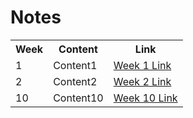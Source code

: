 <!DOCTYPE html>
<html>
<head>
  <link rel="stylesheet" href="styles.css">
</head>
<body>
  <h1 class="title">Notes</h1>

  <table class="notes-table">
    <tr>
      <th>Week</th>
      <th>Content</th>
      <th>Link</th>
    </tr>
    <tr>
      <td>1</td>
      <td>Content1</td>
      <td><a href="page1.md">Week 1 Link</a></td>
    </tr>
    <tr>
      <td>2</td>
      <td>Content2</td>
      <td><a href="page2.md">Week 2 Link</a></td>
    </tr>
    <!-- Continue this pattern for the remaining rows -->
    <tr>
      <td>10</td>
      <td>Content10</td>
      <td><a href="page10.md">Week 10 Link</a></td>
    </tr>
  </table>
</body>
</html>
